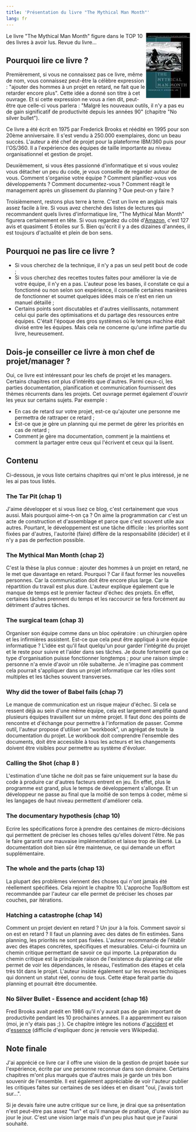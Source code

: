 ```yaml
---
title: 'Présentation du livre "The Mythical Man Month"'
lang: fr
---
```


<img src="/assets/images/posts/2008/10/the_mythical_man_month_cover.jpg" style="float:right"/>

Le livre "The Mythical Man Month" figure dans le TOP 10 des livres à avoir lus. Revue du livre...

## Pourquoi lire ce livre ?

Premièrement, si vous ne connaissez pas ce livre, même de nom, vous connaissez peut-être la célèbre expression : "ajouter des hommes à un projet en retard, ne fait que le retarder encore plus". Cette idée a donné son titre à cet ouvrage. Et si cette expression ne vous a rien dit, peut-être que celle-ci vous parlera : "Malgré les nouveaux outils, il n'y a pas eu de gain significatif de productivité depuis les années 90" (chapitre "No silver bullet").

Ce livre a été écrit en 1975 par Frederick Brooks et réédité en 1995 pour son 20ème anniversaire. Il s'est vendu à 250.000 exemplaires, donc un beau succès. L'auteur a été chef de projet pour la plateforme IBM/360 puis pour l'OS/360. Il a l'expérience des équipes de taille importante au niveau organisationnel et gestion de projet.

Deuxièmement, si vous êtes passionné d'informatique et si vous voulez vous détacher un peu du code, je vous conseille de regarder autour de vous. Comment s'organise votre équipe ? Comment planifiez-vous vos développements ? Comment documentez-vous ? Comment réagit le management après un glissement du planning ? Que peut-on y faire ?

Troisièmement, restons plus terre à terre. C'est un livre en anglais mais assez facile à lire. Si vous avez cherché des listes de lectures qui recommandent quels livres d'informatique lire, "The Mythical Man Month" figurera certainement en tête. Si vous regardez du côté d'[Amazon](http://www.amazon.com/Mythical-Man-Month-Software-Engineering-Anniversary/dp/0201835959), c'est 127 avis et quasiment 5 étoiles sur 5. Bien qu'écrit il y a des dizaines d'années, il est toujours d'actualité et plein de bon sens.

## Pourquoi ne pas lire ce livre ?

- Si vous cherchez de la technique, il n'y a pas un seul petit bout de code ;
- Si vous cherchez des recettes toutes faites pour améliorer la vie de votre équipe, il n'y en a pas. L'auteur pose les bases, il constate ce qui a fonctionné ou non selon son expérience, il conseille certaines manières de fonctionner et soumet quelques idées mais ce n'est en rien un manuel détaillé ;
- Certains points sont discutables et d'autres vieillissants, notamment celui qui parle des optimisations et du partage des ressources entre équipes. C'était l'époque des gros systèmes où le temps machine était divisé entre les équipes. Mais cela ne concerne qu'une infime partie du livre, heureusement.

## Dois-je conseiller ce livre à mon chef de projet/manager ?

Oui, ce livre est intéressant pour les chefs de projet et les managers. Certains chapitres ont plus d'intérêts que d'autres. Parmi ceux-ci, les parties documentation, planification et communication fournissent des thèmes récurrents dans les projets. Cet ouvrage permet également d'ouvrir les yeux sur certains sujets. Par exemple :

- En cas de retard sur votre projet, est-ce qu'ajouter une personne me permettra de rattraper ce retard ;
- Est-ce que je gère un planning qui me permet de gérer les priorités en cas de retard ;
- Comment je gère ma documentation, comment je la maintiens et comment la partager entre ceux qui l'écrivent et ceux qui la lisent.

## Contenu

Ci-dessous, je vous liste certains chapitres qui m'ont le plus intéressé, je ne les ai pas tous listés.

### The Tar Pit (chap 1)

J'aime développer et si vous lisez ce blog, c'est certainement que vous aussi. Mais pourquoi aime-t-on ça ? On aime la programmation car c'est un acte de construction et d'assemblage et parce que c'est souvent utile aux autres. Pourtant, le développement est une tâche difficile : les priorités sont fixées par d'autres, l'autorité (faire) diffère de la responsabilité (décider) et il n'y a pas de perfection possible.

### The Mythical Man Month (chap 2)

C'est la thèse la plus connue : ajouter des hommes à un projet en retard, ne le met que davantage en retard. Pourquoi ? Car il faut former les nouvelles personnes. Car la communication doit être encore plus large. Car la répartition du travail est plus dure. L'auteur explique également que le manque de temps est le premier facteur d'échec des projets. En effet, certaines tâches prennent du temps et les raccourcir se fera forcément au détriment d'autres tâches.

### The surgical team (chap 3)

Organiser son équipe comme dans un bloc opératoire : un chirurgien opère et les infirmières assistent. Est-ce que cela peut être appliqué à une équipe informatique ? L'idée est qu'il faut quelqu'un pour garder l'intégrité du projet et le reste pour suivre et l'aider dans ses tâches.
Je doute fortement que ce type d'organisation puisse fonctionner longtemps ; pour une raison simple : personne n'a envie d'avoir un rôle subalterne. Je n'imagine pas comment cela pourrait s'appliquer dans un projet informatique car les rôles sont multiples et les tâches souvent transverses.

### Why did the tower of Babel fails (chap 7)

Le manque de communication est un risque majeur d'échec. Si cela se ressent déjà au sein d'une même équipe, cela est largement amplifié quand plusieurs équipes travaillent sur un même projet. Il faut donc des points de rencontre et d'échange pour permettre à l'information de passer. Comme outil, l'auteur propose d'utiliser un "workbook", un agrégat de toute la documentation du projet. Le workbook doit comprendre l'ensemble des documents, doit être accessible à tous les acteurs et les changements doivent être visibles pour permettre au système d'évoluer.

### Calling the Shot (chap 8 )

L'estimation d'une tâche ne doit pas se faire uniquement sur la base du code à produire car d'autres facteurs entrent en jeu. En effet, plus le programme est grand, plus le temps de développement s'allonge. Et un développeur ne passe au final que la moitié de son temps à coder, même si les langages de haut niveau permettent d'améliorer cela.

### The documentary hypothesis (chap 10)

Ecrire les spécifications force à prendre des centaines de micro-décisions qui permettent de préciser les choses telles qu'elles doivent l'être. Ne pas le faire garantit une mauvaise implémentation et laisse trop de liberté. La documentation doit bien sûr être maintenue, ce qui demande un effort supplémentaire.

### The whole and the parts (chap 13)

La plupart des problèmes viennent des choses qui n'ont jamais été réellement spécifiées. Cela rejoint le chapitre 10. L'approche Top/Bottom est recommandée par l'auteur car elle permet de préciser les choses par couches, par itérations.

### Hatching a catastrophe (chap 14)

Comment un projet devient en retard ? Un jour à la fois. Comment savoir si on est en retard ? Il faut un planning avec des dates de fin estimées. Sans planning, les priorités ne sont pas fixées. L'auteur recommande de l'établir avec des étapes concrètes, spécifiques et mesurables. Celui-ci fournira un chemin critique permettant de savoir ce qui importe. La préparation du chemin critique est la principale raison de l'existence du planning car elle permet de voir les dépendances, le réseau, l'estimation des étapes et cela très tôt dans le projet. L'auteur insiste également sur les revues techniques qui donnent un statut réel, connu de tous. Cette étape ferait partie du planning et pourrait être documentée.

### No Silver Bullet - Essence and accident (chap 16)

Fred Brooks avait prédit en 1986 qu'il n'y aurait pas de gain important de productivité pendant les 10 prochaines années. Il a apparemment eu raison (moi, je n'y étais pas ;) ). Ce chapitre intègre les notions d'[accident](http://en.wikipedia.org/wiki/Accidental_complexity) et d'[essence](http://en.wikipedia.org/wiki/Essential_complexity) (difficile d'expliquer donc je renvoie vers Wikipedia).

## Note finale

J'ai apprécié ce livre car il offre une vision de la gestion de projet basée sur l'expérience, écrite par une personne reconnue dans son domaine. Certains chapitres m'ont plus marqués que d'autres mais je garde un trés bon souvenir de l'ensemble. Il est également appréciable de voir l'auteur publier les critiques faites sur certaines de ses idées et en disant "oui, j'avais tort sur...".

Si je devais faire une autre critique sur ce livre, je dirai que sa présentation n'est peut-être pas assez "fun" et qu'il manque de pratique, d'une vision au jour le jour. C'est une vision large mais d'un peu plus haut que je l'aurai souhaité.
